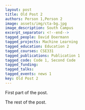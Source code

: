 ```yaml
---
layout: post
title: Old Post 2
authors: Person 1,Person 2
image: assets/img/cta-bg.jpg
image_description: South Campus
excerpt_separator: <!--end-->
tagged_people: David Doermann
tagged_projects: Machine Learning
tagged_education: Education 2
tagged_courses: CSE331
tagged_publications: Publication 1
tagged_code: Code 1, Second Code
tagged_funding:
tagged_talks: 
tagged_events: news 1
key: Old Post 2
---
```

First part of the post. <!--end-->

The rest of the post.